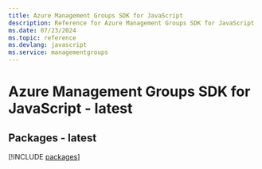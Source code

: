 ```yaml
---
title: Azure Management Groups SDK for JavaScript
description: Reference for Azure Management Groups SDK for JavaScript
ms.date: 07/23/2024
ms.topic: reference
ms.devlang: javascript
ms.service: managementgroups
---
```

# Azure Management Groups SDK for JavaScript - latest
## Packages - latest
[!INCLUDE [packages](management-groups-index.md)]